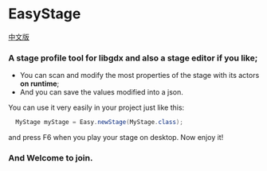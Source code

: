 # EasyStage
[中文版](https://github.com/AyoCrazy/EasyStage/blob/master/README.md)
### A stage profile tool for libgdx and also a stage editor if you like;
* You can scan and modify the most properties of the stage with its actors **on runtime**; 
* And you can save the values modified into a json.

You can use it very easily in your project just like this:
``` java
  MyStage myStage = Easy.newStage(MyStage.class);
```
and press F6 when you play your stage on desktop.
Now enjoy it!


### And Welcome to join.
